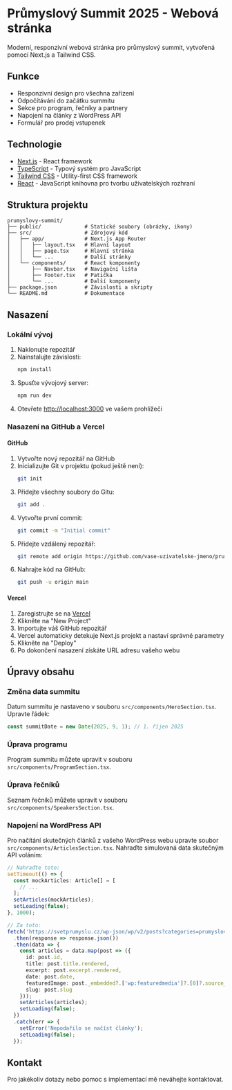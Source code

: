 # Průmyslový Summit 2025 - Webová stránka

Moderní, responzivní webová stránka pro průmyslový summit, vytvořená pomocí Next.js a Tailwind CSS.

## Funkce

- Responzivní design pro všechna zařízení
- Odpočítávání do začátku summitu
- Sekce pro program, řečníky a partnery
- Napojení na články z WordPress API
- Formulář pro prodej vstupenek

## Technologie

- [Next.js](https://nextjs.org/) - React framework
- [TypeScript](https://www.typescriptlang.org/) - Typový systém pro JavaScript
- [Tailwind CSS](https://tailwindcss.com/) - Utility-first CSS framework
- [React](https://reactjs.org/) - JavaScript knihovna pro tvorbu uživatelských rozhraní

## Struktura projektu

```
prumyslovy-summit/
├── public/              # Statické soubory (obrázky, ikony)
├── src/                 # Zdrojový kód
│   ├── app/             # Next.js App Router
│   │   ├── layout.tsx   # Hlavní layout
│   │   ├── page.tsx     # Hlavní stránka
│   │   └── ...          # Další stránky
│   └── components/      # React komponenty
│       ├── Navbar.tsx   # Navigační lišta
│       ├── Footer.tsx   # Patička
│       └── ...          # Další komponenty
├── package.json         # Závislosti a skripty
└── README.md            # Dokumentace
```

## Nasazení

### Lokální vývoj

1. Naklonujte repozitář
2. Nainstalujte závislosti:
   ```bash
   npm install
   ```
3. Spusťte vývojový server:
   ```bash
   npm run dev
   ```
4. Otevřete [http://localhost:3000](http://localhost:3000) ve vašem prohlížeči

### Nasazení na GitHub a Vercel

#### GitHub

1. Vytvořte nový repozitář na GitHub
2. Inicializujte Git v projektu (pokud ještě není):
   ```bash
   git init
   ```
3. Přidejte všechny soubory do Gitu:
   ```bash
   git add .
   ```
4. Vytvořte první commit:
   ```bash
   git commit -m "Initial commit"
   ```
5. Přidejte vzdálený repozitář:
   ```bash
   git remote add origin https://github.com/vase-uzivatelske-jmeno/prumyslovy-summit.git
   ```
6. Nahrajte kód na GitHub:
   ```bash
   git push -u origin main
   ```

#### Vercel

1. Zaregistrujte se na [Vercel](https://vercel.com/)
2. Klikněte na "New Project"
3. Importujte váš GitHub repozitář
4. Vercel automaticky detekuje Next.js projekt a nastaví správné parametry
5. Klikněte na "Deploy"
6. Po dokončení nasazení získáte URL adresu vašeho webu

## Úpravy obsahu

### Změna data summitu

Datum summitu je nastaveno v souboru `src/components/HeroSection.tsx`. Upravte řádek:

```typescript
const summitDate = new Date(2025, 9, 1); // 1. říjen 2025
```

### Úprava programu

Program summitu můžete upravit v souboru `src/components/ProgramSection.tsx`.

### Úprava řečníků

Seznam řečníků můžete upravit v souboru `src/components/SpeakersSection.tsx`.

### Napojení na WordPress API

Pro načítání skutečných článků z vašeho WordPress webu upravte soubor `src/components/ArticlesSection.tsx`. Nahraďte simulovaná data skutečným API voláním:

```typescript
// Nahraďte toto:
setTimeout(() => {
  const mockArticles: Article[] = [
    // ...
  ];
  setArticles(mockArticles);
  setLoading(false);
}, 1000);

// Za toto:
fetch('https://svetprumyslu.cz/wp-json/wp/v2/posts?categories=prumyslovy-summit&_embed')
  .then(response => response.json())
  .then(data => {
    const articles = data.map(post => ({
      id: post.id,
      title: post.title.rendered,
      excerpt: post.excerpt.rendered,
      date: post.date,
      featuredImage: post._embedded?.['wp:featuredmedia']?.[0]?.source_url || '',
      slug: post.slug
    }));
    setArticles(articles);
    setLoading(false);
  })
  .catch(err => {
    setError('Nepodařilo se načíst články');
    setLoading(false);
  });
```

## Kontakt

Pro jakékoliv dotazy nebo pomoc s implementací mě neváhejte kontaktovat.
